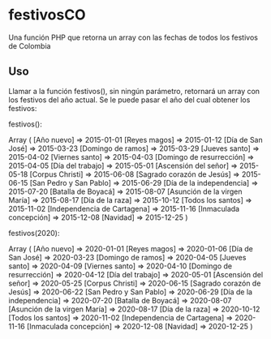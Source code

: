 # festivosCO
Una función PHP que retorna un array con las fechas de todos los festivos de Colombia

## Uso

Llamar a la función festivos(), sin ningún parámetro, retornará un array con los festivos del año actual. Se le puede pasar el año del cual obtener los festivos:

festivos():

Array
(
    [Año nuevo] => 2015-01-01
    [Reyes magos] => 2015-01-12
    [Día de San José] => 2015-03-23
    [Domingo de ramos] => 2015-03-29
    [Jueves santo] => 2015-04-02
    [Viernes santo] => 2015-04-03
    [Domingo de resurrección] => 2015-04-05
    [Día del trabajo] => 2015-05-01
    [Ascensión del señor] => 2015-05-18
    [Corpus Christi] => 2015-06-08
    [Sagrado corazón de Jesús] => 2015-06-15
    [San Pedro y San Pablo] => 2015-06-29
    [Día de la independencia] => 2015-07-20
    [Batalla de Boyacá] => 2015-08-07
    [Asunción de la virgen María] => 2015-08-17
    [Día de la raza] => 2015-10-12
    [Todos los santos] => 2015-11-02
    [Independencia de Cartagena] => 2015-11-16
    [Inmaculada concepción] => 2015-12-08
    [Navidad] => 2015-12-25
)


festivos(2020):

Array
(
    [Año nuevo] => 2020-01-01
    [Reyes magos] => 2020-01-06
    [Día de San José] => 2020-03-23
    [Domingo de ramos] => 2020-04-05
    [Jueves santo] => 2020-04-09
    [Viernes santo] => 2020-04-10
    [Domingo de resurrección] => 2020-04-12
    [Día del trabajo] => 2020-05-01
    [Ascensión del señor] => 2020-05-25
    [Corpus Christi] => 2020-06-15
    [Sagrado corazón de Jesús] => 2020-06-22
    [San Pedro y San Pablo] => 2020-06-29
    [Día de la independencia] => 2020-07-20
    [Batalla de Boyacá] => 2020-08-07
    [Asunción de la virgen María] => 2020-08-17
    [Día de la raza] => 2020-10-12
    [Todos los santos] => 2020-11-02
    [Independencia de Cartagena] => 2020-11-16
    [Inmaculada concepción] => 2020-12-08
    [Navidad] => 2020-12-25
)

